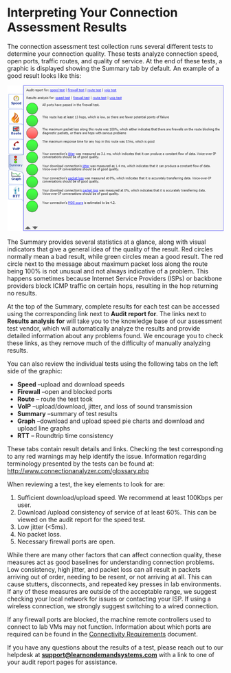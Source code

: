 # Interpreting Your Connection Assessment Results

The connection assessment test collection runs several different tests to determine your connection quality. These tests analyze connection speed, open ports, traffic routes, and quality of service. At the end of these tests, a graphic is displayed showing the Summary tab by default. An example of a good result looks like this:

![](./images/conn-res-graphic.png)

The Summary provides several statistics at a glance, along with visual indicators that give a general idea of the quality of the result. Red circles normally mean a bad result, while green circles mean a good result. The red circle next to the message about maximum packet loss along the route being 100% is not unusual and not always indicative of a problem. This happens sometimes because Internet Service Providers (ISPs) or backbone providers block ICMP traffic on certain hops, resulting in the hop returning no results.

At the top of the Summary, complete results for each test can be accessed using the corresponding link next to **Audit report for**. The links next to **Results analysis for** will take you to the knowledge base of our assessment test vendor, which will automatically analyze the results and provide detailed information about any problems found. We encourage you to check these links, as they remove much of the difficulty of manually analyzing results.

You can also review the individual tests using the following tabs on the left side of the graphic:

- **Speed** –upload and download speeds  
- **Firewall** –open and blocked ports
- **Route** – route the test took
- **VoIP** –upload/download, jitter, and loss of sound transmission
- **Summary** –summary of test results
- **Graph** –download and upload speed pie charts and download and upload line graphs
- **RTT** – Roundtrip time consistency

These tabs contain result details and links. Checking the test corresponding to any red warnings may help identify the issue. Information regarding terminology presented by the tests can be found at: <http://www.connectionanalyzer.com/glossary.php> 

When reviewing a test, the key elements to look for are:

1. Sufficient download/upload speed. We recommend at least 100Kbps per user.
2. Download /upload consistency of service of at least 60%. This can be viewed on the audit report for the speed test.
3. Low jitter (<5ms).
4. No packet loss.
5. Necessary firewall ports are open.

While there are many other factors that can affect connection quality, these measures act as good baselines for understanding connection problems. Low consistency, high jitter, and packet loss can all result in packets arriving out of order, needing to be resent, or not arriving at all. This can cause stutters, disconnects, and repeated key presses in lab environments. If any of these measures are outside of the acceptable range, we suggest checking your local network for issues or contacting your ISP. If using a wireless connection, we strongly suggest switching to a wired connection.

If any firewall ports are blocked, the machine remote controllers used to connect to lab VMs may not function. Information about which ports are required can be found in the [Connectivity Requirements](connectivity-requires.html) document.

If you have any questions about the results of a test, please reach out to our helpdesk at **support@learnondemandsystems.com** with a link to one of your audit report pages for assistance.
